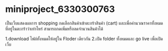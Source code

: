 # miniproject_6330300763

เป็นเว็บแสดงผลการ shopping กดเลือกสินค้าเข้าตะกร้าสินค้า (cart) และเพื่อคำนวณราคาทั้งหมดที่อยู่ในตะกร้าว่าเท่าไหร่ สามารถกดเพิ่มหรือลดจำนวนสินค้าได้

1.download ไฟล์ทั้งหมดให้อยู่ใน Floder เดียวกัน
2.เปิด folder ทั้งหมดและ go live เพื่อเปิดเว็บ

